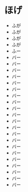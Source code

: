 ほげ
===

- ふが
- ふが
- ふが
- ふが
- ふー
- バー
- バー
- バー
- バー
- バー
- バー
- バー
- バー
- バー
- バー
- バー
- バー
- バー
- バー
- バー
- バー
- バー
- バー
- バー
- バー
- バー
